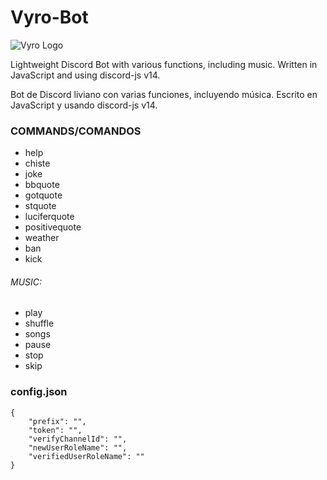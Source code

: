 # Vyro-Bot

![Vyro Logo](https://media.discordapp.net/attachments/1092408398307397732/1092409287835390042/image.png)

Lightweight Discord Bot with various functions, including music. Written in JavaScript and using discord-js v14.

Bot de Discord liviano con varias funciones, incluyendo música. Escrito en JavaScript y usando discord-js v14.

### COMMANDS/COMANDOS
- help 
- chiste 
- joke 
- bbquote 
- gotquote 
- stquote 
- luciferquote 
- positivequote 
- weather 
- ban 
- kick 

###### MUSIC: 
- play 
- shuffle 
- songs 
- pause 
- stop 
- skip

### config.json
```
{
	"prefix": "",
	"token": "",
	"verifyChannelId": "",
	"newUserRoleName": "",
	"verifiedUserRoleName": ""
}
```
